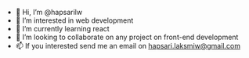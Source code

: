 - 👋 Hi, I’m @hapsarilw
- 👀 I’m interested in web development
- 🌱 I’m currently learning react
- 💞️ I’m looking to collaborate on any project on front-end development
- 📫 If you interested send me an email on hapsari.laksmiw@gmail.com

<!---
hapsarilw/hapsarilw is a ✨ special ✨ repository because its `README.md` (this file) appears on your GitHub profile.
You can click the Preview link to take a look at your changes.
--->

